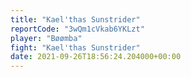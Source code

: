 ```yaml
---
title: "Kael'thas Sunstrider"
reportCode: "3wQm1cVkab6YKLzt"
player: "Bøømba"
fight: "Kael'thas Sunstrider"
date: 2021-09-26T18:56:24.204000+00:00
---
```

